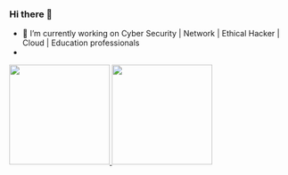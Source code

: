 ### Hi there 👋

 - 🔭 I’m currently working on Cyber Security | Network | Ethical Hacker | Cloud | Education professionals
 - 
 <div>
  <a href="https://github.com/douglasbgodoy">
  <img height="180em" src="https://github-readme-stats-sigma-five.vercel.app/api?username=douglasbgodoy&show_icons=true&theme=dark&include_all_commits=true&count_private=true"/>
  <img height="180em" src="https://github-readme-stats.vercel.app/api/top-langs/?username=douglasbgodoy&layout=compact&langs_count=7&theme=dark"/>
</div>
 
 ##


<!--
**douglasbgodoy/douglasbgodoy** is a ✨ _special_ ✨ repository because its `README.md` (this file) appears on your GitHub profile.

Here are some ideas to get you started:

- 🌱 I’m currently learning ...
- 👯 I’m looking to collaborate on ...
- 🤔 I’m looking for help with ...
- 💬 Ask me about ...
- 📫 How to reach me: ...
- 😄 Pronouns: ...
- ⚡ Fun fact: ...
-->


  
 
  
  
